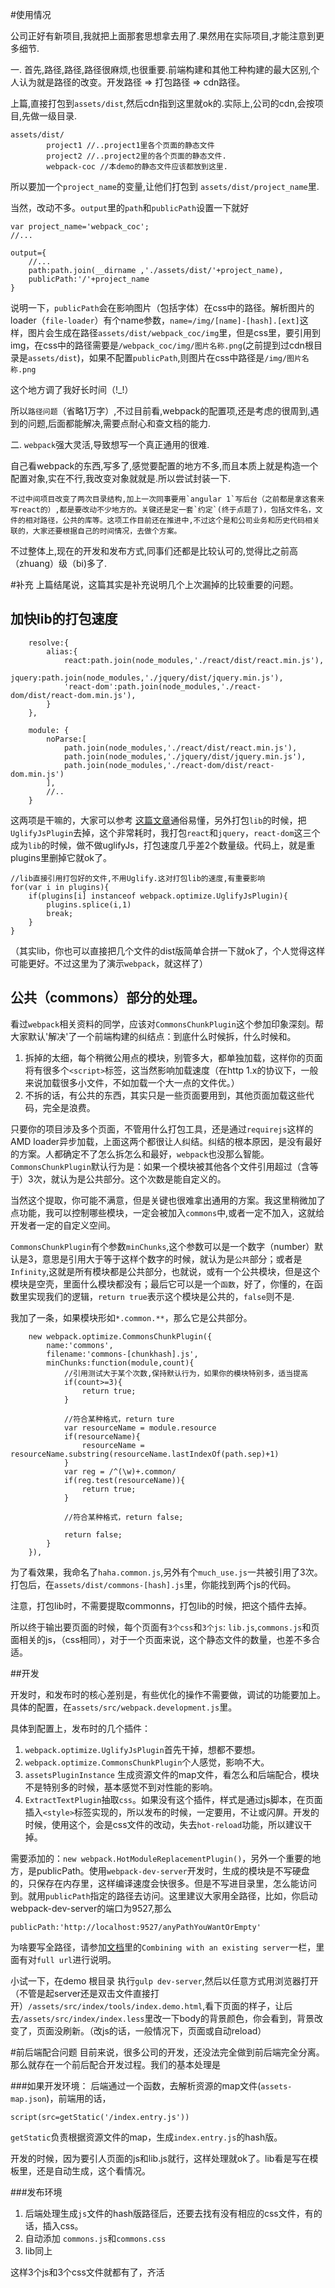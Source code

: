 #使用情况

公司正好有新项目,我就把上面那套思想拿去用了.果然用在实际项目,才能注意到更多细节.

一. 首先,路径,路径,路径很麻烦,也很重要.前端构建和其他工种构建的最大区别,个人认为就是路径的改变。开发路径 => 打包路径 => cdn路径。

上篇,直接打包到`assets/dist`,然后cdn指到这里就ok的.实际上,公司的cdn,会按项目,先做一级目录.


   	assets/dist/
        	project1 //..project1里各个页面的静态文件
        	project2 //..project2里的各个页面的静态文件.
        	webpack-coc //本demo的静态文件应该都放到这里.


   所以要加一个`project_name`的变量,让他们打包到 `assets/dist/project_name`里.
   
   当然，改动不多。`output`里的`path`和`publicPath`设置一下就好
   
   	var project_name='webpack_coc';
   	//...
   
   	output={
		//...
		path:path.join(__dirname ,'./assets/dist/'+project_name),
		publicPath:'/'+project_name  
   	}
   
   说明一下，`publicPath`会在影响图片（包括字体）在css中的路径。解析图片的loader（`file-loader`）有个name参数，`name=/img/[name]-[hash].[ext]`这样，图片会生成在路径`assets/dist/webpack_coc/img`里，但是css里，要引用到img，在css中的路径需要是`/webpack_coc/img/图片名称.png`(之前提到过cdn根目录是`assets/dist`)，如果不配置`publicPath`,则图片在css中路径是`/img/图片名称.png`
   
  这个地方调了我好长时间（!_!）

   所以`路径问题`（省略1万字）,不过目前看,webpack的配置项,还是考虑的很周到,遇到的问题,后面都能解决,需要点耐心和查文档的能力.

二. `webpack`强大灵活,导致想写一个真正通用的很难.

自己看webpack的东西,写多了,感觉要配置的地方不多,而且本质上就是构造一个配置对象,实在不行,我改变对象就就是.所以尝试封装一下.

    不过中间项目改变了两次目录结构,加上一次同事要用`angular 1`写后台（之前都是拿这套来写react的）,都是要改动不少地方的。关键还是定一套`约定`(终于点题了)，包括文件名，文件的相对路径，公共的库等。这项工作目前还在推进中,不过这个是和公司业务和历史代码相关联的，大家还要根据自己的时间情况，去做个方案。


不过整体上,现在的开发和发布方式,同事们还都是比较认可的,觉得比之前高（zhuang）级（bi)多了.

#补充
上篇结尾说，这篇其实是补充说明几个上次漏掉的比较重要的问题。

## 加快lib的打包速度


		resolve:{
        	alias:{
            	react:path.join(node_modules,'./react/dist/react.min.js'),
            	jquery:path.join(node_modules,'./jquery/dist/jquery.min.js'),
            	'react-dom':path.join(node_modules,'./react-dom/dist/react-dom.min.js'),
        	}
   		},
    
    	module: {
        	noParse:[
            	path.join(node_modules,'./react/dist/react.min.js'),
            	path.join(node_modules,'./jquery/dist/jquery.min.js'),
            	path.join(node_modules,'./react-dom/dist/react-dom.min.js')
        	],
        	//..
        }
        
这两项是干嘛的，大家可以参考 [这篇文章](http://www.ituring.com.cn/article/200534)通俗易懂，另外打包`lib`的时候，把`UglifyJsPlugin`去掉，这个非常耗时，我打包`react`和`jquery`，`react-dom`这三个成为`lib`的时候，做不做uglifyJs，打包速度几乎差2个数量级。代码上，就是重plugins里删掉它就ok了。

    //lib直接引用打包好的文件,不用Uglify.这对打包lib的速度,有重要影响
    for(var i in plugins){
        if(plugins[i] instanceof webpack.optimize.UglifyJsPlugin){
            plugins.splice(i,1)
            break;
        }
    }
    
（其实lib，你也可以直接把几个文件的dist版简单合拼一下就ok了，个人觉得这样可能更好。不过这里为了演示`webpack`，就这样了）

## 公共（commons）部分的处理。

看过`webpack`相关资料的同学，应该对`CommonsChunkPlugin`这个参加印象深刻。帮大家默认'解决'了一个前端构建的纠结点：到底什么时候拆，什么时候和。

1. 拆掉的太细，每个稍微公用点的模块，别管多大，都单独加载，这样你的页面将有很多个`<script>`标签，这当然影响加载速度（在http 1.x的协议下，一般来说加载很多小文件，不如加载一个大一点的文件优。）
2. 不拆的话，有公共的东西，其实只是一些页面要用到，其他页面加载这些代码，完全是浪费。

只要你的项目涉及多个页面，不管用什么打包工具，还是通过`requirejs`这样的AMD loader异步加载，上面这两个都很让人纠结。纠结的根本原因，是没有最好的方案。人都确定不了怎么拆怎么和最好，`webpack`也没那么智能。`CommonsChunkPlugin`默认行为是：如果一个模块被其他各个文件引用超过（含等于）3次，就认为是公共部分。这个次数是能自定义的。

当然这个提取，你可能不满意，但是关键也很难拿出通用的方案。我这里稍微加了点功能，我可以控制哪些模块，一定会被加入`commons`中,或者一定不加入，这就给开发者一定的自定义空间。

`CommonsChunkPlugin`有个参数`minChunks`,这个参数可以是一个数字（number）默认是3，意思是引用大于等于这样个数字的时候，就认为是`公共`部分；或者是`Infinity`,这就是所有模块都是公共部分，也就说，或有一个公共模块，但是这个模块是空壳，里面什么模块都没有；最后它可以是一个`函数`，好了，你懂的，在函数里实现我们的逻辑，`return true`表示这个模块是公共的，`false`则不是.

我加了一条，如果模块形如`*.common.**`，那么它是公共部分。
	
		new webpack.optimize.CommonsChunkPlugin({
            name:'commons',
            filename:'commons-[chunkhash].js',
            minChunks:function(module,count){
                //引用测试大于某个次数,保持默认行为，如果你的模块特别多，适当提高
                if(count>=3){
                    return true;
                }

                //符合某种格式，return ture
                var resourceName = module.resource
                if(resourceName){
                    resourceName = resourceName.substring(resourceName.lastIndexOf(path.sep)+1)
                }
                var reg = /^(\w)+.common/
                if(reg.test(resourceName)){
                    return true;
                }
				
				//符合某种格式，return false;
				
                return false;
            }
        }),
        
为了看效果，我命名了`haha.common.js`,另外有个`much_use.js`一共被引用了3次。打包后，在`assets/dist/commons-[hash].js`里，你能找到两个js的代码。

注意，打包lib时，不需要提取commonns，打包lib的时候，把这个插件去掉。

所以终于输出要页面的时候，每个页面有`3个css`和`3个js`: `lib.js`,`commons.js`和页面相关的js，（css相同），对于一个页面来说，这个静态文件的数量，也差不多合适。
	

##开发

开发时，和发布时的核心差别是，有些优化的操作不需要做，调试的功能要加上。具体的配置，在`assets/src/webpack.development.js`里。

具体到配置上，发布时的几个插件：

1.  `webpack.optimize.UglifyJsPlugin`首先干掉，想都不要想。
2. `webpack.optimize.CommonsChunkPlugin`个人感觉，影响不大。
3. `assetsPluginInstance` 生成资源文件的map文件，看怎么和后端配合，模块不是特别多的时候，基本感觉不到对性能的影响。
4. `ExtractTextPlugin`抽取`css`。如果没有这个插件，样式是通过js脚本，在页面插入`<style>`标签实现的，所以发布的时候，一定要用，不让或闪屏。开发的时候，使用这个，会是css文件的改动，失去`hot-reload`功能，所以建议干掉。

需要添加的：`new webpack.HotModuleReplacementPlugin()`，另外一个重要的地方，是publicPath。使用`webpack-dev-server`开发时，生成的模块是不写硬盘的，只保存在内存里，这样编译速度会快很多。但是不写进目录里，怎么能访问到。就用`publicPath`指定的路径去访问。这里建议大家用全路径，比如，你启动webpack-dev-server的端口为9527,那么

	publicPath:'http://localhost:9527/anyPathYouWantOrEmpty'
	
为啥要写全路径，请参加[文档](https://webpack.github.io/docs/webpack-dev-server.html#combining-with-an-existing-server)里的`Combining with an existing server`一栏，里面有对`full url`进行说明。

小试一下，在demo 根目录 执行`gulp dev-server`,然后以任意方式用浏览器打开（不管是起server还是双击文件直接打开）`/assets/src/index/tools/index.demo.html`,看下页面的样子，让后去`/assets/src/index/index.less`里改一下body的背景颜色，你会看到，背景改变了，页面没刷新。（改js的话，一般情况下，页面或自动reload）

#前后端配合问题
目前来说，很多公司的开发，还没法完全做到前后端完全分离。那么就存在一个前后配合开发过程。我们的基本处理是

###如果开发环境：
后端通过一个函数，去解析资源的map文件(`assets-map.json`)，前端用的话，
	
	script(src=getStatic('/index.entry.js'))
	
`getStatic`负责根据资源文件的map，生成`index.entry.js`的hash版。

开发的时候，因为要引人页面的js和lib.js就行，这样处理就ok了。lib看是写在模板里，还是自动生成，这个看情况。


###发布环境

1. 后端处理生成`js`文件的hash版路径后，还要去找有没有相应的css文件，有的话，插入css。
2. 自动添加 `commons.js`和`commons.css`
3. lib同上

这样3个js和3个css文件就都有了，齐活